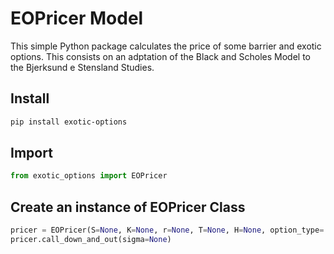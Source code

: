 # EOPricer Model

This simple Python package calculates the price of some barrier and exotic options.
This consists on an adptation of the Black and Scholes Model to the Bjerksund e Stensland Studies.

## Install
```bash
pip install exotic-options
```
## Import
```python
from exotic_options import EOPricer
```
## Create an instance of EOPricer Class
```python
pricer = EOPricer(S=None, K=None, r=None, T=None, H=None, option_type='call')
pricer.call_down_and_out(sigma=None)
```